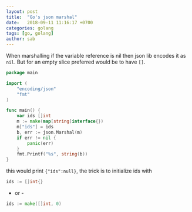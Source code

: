 ```yaml
---
layout: post
title:  "Go's json marshal"
date:   2018-09-11 11:16:17 +0700
categories: golang
tags: [go, golang]
author: sab
---
```


When marshalling if the variable reference is nil then json lib encodes it as `nil`.
But for an empty slice preferred would be to have `[]`.

```go
package main

import (
	"encoding/json"
	"fmt"
)

func main() {
	var ids []int
	m := make(map[string]interface{})
	m["ids"] = ids
	b, err := json.Marshal(m)
	if err != nil {
		panic(err)
	}
	fmt.Printf("%s", string(b))
}
```

this would print `{"ids":null}`, the trick is to initialize ids with 

```go
ids := []int{}
```
- or -

```go
ids := make([]int, 0)
```
